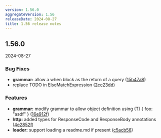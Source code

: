```yaml
---
version: 1.56.0
aggregateVersion: 1.56
releaseDate: 2024-08-27
title: 1.56 release notes
---
```

## 1.56.0
2024-08-27

### Bug Fixes

* **grammar:** allow a when block as the return of a query ([15b47a8](https://gitlab.com/taxi-lang/taxi-lang/commit/15b47a8be68efb197d2b4799906ed2daad831160))
* replace TODO in ElseMatchExpression ([2cc23dd](https://gitlab.com/taxi-lang/taxi-lang/commit/2cc23dd45a45cd89249f8c0d2dfa13cef5b7ad5e))


### Features

* **grammar:** modify grammar to allow object definition using (T) { foo: "asdf" } ([16e912f](https://gitlab.com/taxi-lang/taxi-lang/commit/16e912fedec84ad7584f39ef232e4c5b6c4bf5d3))
* **http:** added types for ResponseCode and ResponseBody annotations ([4e2852f](https://gitlab.com/taxi-lang/taxi-lang/commit/4e2852fbf9c60834465609cbbe9558e3152c7104))
* **loader:** support loading a readme.md if present ([c5acb56](https://gitlab.com/taxi-lang/taxi-lang/commit/c5acb560216907d4b4d28aac490d1324f84eedb1))



